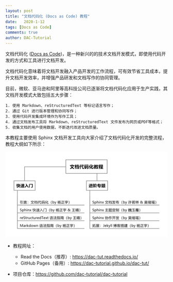 ```yaml
---
layout: post
title: "文档代码化 (Docs as Code) 教程"
date:   2020-1-12
tags: [Docs as Code]
comments: true
author: DAC-Tutorial
---
```


文档代码化 ([Docs as Code](http://www.writethedocs.org/guide/docs-as-code/))，是一种新兴的的技术文档开发模式，即使用代码开发的方式和工具进行文档开发。

文档代码化意味着将文档开发融入产品开发的工作流程，可有效节省工具成本，提升文档开发效率，并增强产品研发和文档写作的协同管理。

目前，微软、亚马逊和阿里等高科技公司已逐渐将文档代码化应用于生产实践，其文档开发模式大致包括五大步骤：

    1. 使用 Markdown、reStructuredText 等标记语言写作；
    2. 通过 Git 进行版本管理和协同写作；
    3. 使用代码开发集成环境作为写作工具；
    4. 通过文档发布工具将 Markdown、reStructuredText 文件发布为网页或PDF等格式；
    5. 收集文档的用户使用数据，不断迭代改进文档质量。

本教程主要使用 Sphinx 文档开发工具向大家介绍了文档代码化开发的完整流程，教程大纲如下所示：

![tutorial-outline](../images/tutorial-outline.png)

- 教程网址：
  - Read the Docs（推荐）: https://dac-tut.readthedocs.io/
  - GitHub Pages（备用）: https://dac-tutorial.github.io/dac-tut/

- 项目仓库：https://github.com/dac-tutorial/dac-tutorial
